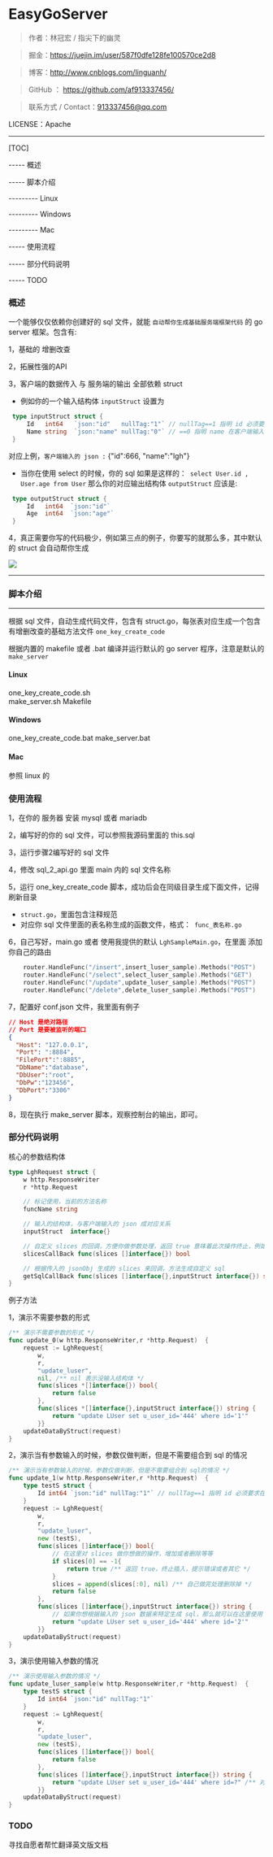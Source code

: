 # EasyGoServer

> 作者：林冠宏 / 指尖下的幽灵

> 掘金：https://juejin.im/user/587f0dfe128fe100570ce2d8

> 博客：http://www.cnblogs.com/linguanh/

> GitHub ： https://github.com/af913337456/

> 联系方式 / Contact：913337456@qq.com

LICENSE：Apache

----------

[TOC]

----- 概述

----- 脚本介绍

--------- Linux

--------- Windows

--------- Mac

----- 使用流程

----- 部分代码说明

----- TODO


### 概述
一个能够仅仅依赖你创建好的 sql 文件，就能 ``自动帮你生成基础服务端框架代码`` 的 go server 框架。包含有:

1，基础的 增删改查 

2，拓展性强的API

3，客户端的数据传入 与 服务端的输出 全部依赖 struct

* 例如你的一个输入结构体 ``inputStruct`` 设置为
```go
 type inputStruct struct {
     Id   int64   `json:"id"   nullTag:"1"` // nullTag==1 指明 id 必须要求在客户端传入 {"id":123}
     Name string  `json:"name" nullTag:"0"` // ==0 指明 name 在客户端输入的时候可以不必要
 }
```
对应上例，``客户端输入的 json :`` {"id":666, "name":"lgh"}

* 当你在使用 select 的时候，你的 sql 如果是这样的：`` select User.id , User.age from User``
那么你的对应输出结构体 ``outputStruct`` 应该是:
```go
 type outputStruct struct {
     Id   int64  `json:"id"`   
     Age  int64  `json:"age"` 
 }
```

4，真正需要你写的代码极少，例如第三点的例子，你要写的就那么多，其中默认的 struct 会自动帮你生成

![](http://images2017.cnblogs.com/blog/690927/201708/690927-20170826145343589-2112195908.png)

---

### 脚本介绍

---
根据 sql 文件，自动生成代码文件，包含有 struct.go，每张表对应生成一个包含有增删改查的基础方法文件
``one_key_create_code ``

根据内置的 makefile 或者 .bat 编译并运行默认的 go server 程序，注意是默认的
``make_server  ``

#### Linux
one_key_create_code.sh  
make_server.sh
Makefile

#### Windows
one_key_create_code.bat
make_server.bat

#### Mac
参照 linux 的

### 使用流程

1，在你的 服务器 安装 mysql 或者 mariadb

2，编写好的你的 sql 文件，可以参照我源码里面的 this.sql 

3，运行步骤2编写好的 sql 文件

4，修改 sql_2_api.go 里面 main 内的 sql 文件名称

5，运行 one_key_create_code 脚本，成功后会在同级目录生成下面文件，记得刷新目录

* ``struct.go``，里面包含注释规范
* 对应你 sql 文件里面的表名称生成的函数文件，格式：`` func_表名称.go``

6，自己写好，main.go 或者 使用我提供的默认 ``LghSampleMain.go``，在里面 添加你自己的路由
```go
	router.HandleFunc("/insert",insert_luser_sample).Methods("POST")
	router.HandleFunc("/select",select_luser_sample).Methods("GET")
	router.HandleFunc("/update",update_luser_sample).Methods("POST")
	router.HandleFunc("/delete",delete_luser_sample).Methods("POST")
```
7，配置好 conf.json 文件，我里面有例子
```json
// Host 是绝对路径
// Port 是要被监听的端口
{
  "Host": "127.0.0.1",
  "Port": ":8884",
  "FilePort":":8885",
  "DbName":"database",
  "DbUser":"root",
  "DbPw":"123456",
  "DbPort":"3306"
}
```

8，现在执行 make_server 脚本，观察控制台的输出，即可。

### 部分代码说明

核心的参数结构体
```go
type LghRequest struct {
	w http.ResponseWriter
	r *http.Request

	// 标记使用，当前的方法名称
	funcName string

	// 输入的结构体，与客户端输入的 json 成对应关系
	inputStruct  interface{}

	// 自定义 slices 的回调，方便你做参数处理，返回 true 意味着此次操作终止，例如 update
	slicesCallBack func(slices []interface{}) bool

	// 根据传入的 jsonObj 生成的 slices 来回调，方法生成自定义 sql
	getSqlCallBack func(slices []interface{},inputStruct interface{}) string
}

```
例子方法

1，演示不需要参数的形式
```go
/** 演示不需要参数的形式 */
func update_0(w http.ResponseWriter,r *http.Request)  {
	request := LghRequest{
		w,
		r,
		"update_luser",
		nil, /** nil 表示没输入结构体 */
		func(slices *[]interface{}) bool{
			return false
		},
		func(slices *[]interface{},inputStruct interface{}) string {
			return "update LUser set u_user_id='444' where id='1'"
		}}
	updateDataByStruct(request)
}
```

2，演示当有参数输入的时候，参数仅做判断，但是不需要组合到 sql 的情况
```go
/** 演示当有参数输入的时候，参数仅做判断，但是不需要组合到 sql的情况 */
func update_1(w http.ResponseWriter,r *http.Request)  {
	type testS struct {
		Id int64 `json:"id" nullTag:"1"` // nullTag==1 指明 id 必须要求在客户端传入 {"id":123}
	}
	request := LghRequest{
		w,
		r,
		"update_luser",
		new (testS),
		func(slices []interface{}) bool{
			// 在这里对 slices 做你想做的操作，增加或者删除等等
			if slices[0] == -1{
				return true /** 返回 true，终止插入，提示错误或者其它 */
			}
			slices = append(slices[:0], nil) /** 自己做完处理删除掉 */
			return false
		},
		func(slices []interface{},inputStruct interface{}) string {
			// 如果你想根据输入的 json 数据来特定生成 sql，那么就可以在这里使用 slices 来操作
			return "update LUser set u_user_id='444' where id='2'"
		}}
	updateDataByStruct(request)
}
```

3，演示使用输入参数的情况
```go
/** 演示使用输入参数的情况 */
func update_luser_sample(w http.ResponseWriter,r *http.Request)  {
	type testS struct {
		Id int64 `json:"id" nullTag:"1"`
	}
	request := LghRequest{
		w,
		r,
		"update_luser",
		new (testS),
		func(slices []interface{}) bool{
			return false
		},
		func(slices []interface{},inputStruct interface{}) string {
			return "update LUser set u_user_id='444' where id=?" /** 对应 id */
		}}
	updateDataByStruct(request)
}
```

### TODO
寻找自愿者帮忙翻译英文版文档

